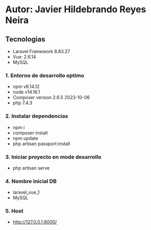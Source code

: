  # Autor: Javier Hildebrando Reyes Neira

 ## Tecnologias
 - Laravel Framework 8.83.27
 - Vue: 2.6.14
 - MySQL

### 1. Entorno de desarrollo optimo
- npm   v6.14.12
- node  v14.16.1
- Composer version 2.6.5 2023-10-06
- php 7.4.3



### 2. Instalar dependencias
- npm i
- composer install
- npm update
- php artisan passport:install


### 3. Iniciar proyecto en mode desarrollo
- php artisan serve

### 4. Nombre inicial DB
- laravel_vue_1
- MySQL

### 5. Host
- http://127.0.0.1:8000/
